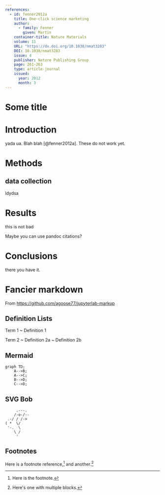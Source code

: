 ```yaml
---
references:
  - id: fenner2012a
    title: One-click science marketing
    author:
      - family: Fenner
        given: Martin
    container-title: Nature Materials
    volume: 11
    URL: "https://dx.doi.org/10.1038/nmat3283"
    DOI: 10.1038/nmat3283
    issue: 4
    publisher: Nature Publishing Group
    page: 261-263
    type: article-journal
    issued:
      year: 2012
      month: 3
---
```


Some title
==========

# Introduction

yada ua. Blah blah [@fenner2012a]. These do not work yet.

# Methods

## data collection

ldydsa

# Results

this is not bad

Maybe you can use pandoc citations?

# Conclusions

there you have it.

# Fancier markdown

From https://github.com/agoose77/jupyterlab-markup

## Definition Lists


Term 1
  ~ Definition 1

Term 2
  ~ Definition 2a
  ~ Definition 2b

## Mermaid

```mermaid 
graph TD;
    A-->B;
    A-->C;
    B-->D;
    C-->D;
```

## SVG Bob

```svgbob 
     .---.
    /-o-/--
 .-/ / /->
( *  \/
 '-.  \
    \ /
     '
```

## Footnotes

Here is a footnote reference,[^1] and another.[^longnote]

[^1]: Here is the footnote.

[^longnote]: Here's one with multiple blocks.